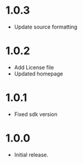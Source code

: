 # 1.0.3
* Update source formatting

# 1.0.2
* Add License file
* Updated homepage

# 1.0.1
* Fixed sdk version

# 1.0.0
* Initial release.

